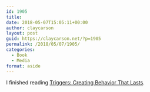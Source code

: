 ```yaml
---
id: 1905
title: 
date: 2018-05-07T15:05:11+00:00
author: claycarson
layout: post
guid: https://claycarson.net/?p=1905
permalink: /2018/05/07/1905/
categories:
  - Book
  - Media
format: aside
---
```

I finished reading [Triggers: Creating Behavior That Lasts](https://www.amazon.com/Triggers-Creating-Behavior-Lasts-Becoming-Person/dp/0804141231).